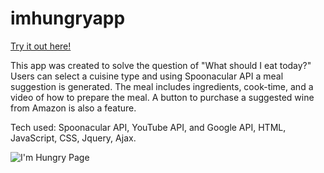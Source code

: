 # imhungryapp

[Try it out here!](https://brandenlanghals.github.io/imhungryapp/index.html)

This app was created to solve the question of "What should I eat today?" Users can select a cuisine type and using Spoonacular API a meal suggestion is generated. The meal includes ingredients, cook-time, and a video of how to prepare the meal. A button to purchase a suggested wine from Amazon is also a feature.


Tech used: Spoonacular API, YouTube API, and Google API, HTML, JavaScript, CSS, Jquery, Ajax.


![I'm Hungry Page](/images/main.png)

